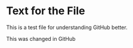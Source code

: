 # Text for the File
This is a test file for understanding GitHub better.

This was changed in GitHub
